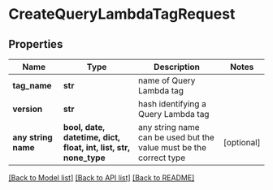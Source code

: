 # CreateQueryLambdaTagRequest


## Properties
Name | Type | Description | Notes
------------ | ------------- | ------------- | -------------
**tag_name** | **str** | name of Query Lambda tag | 
**version** | **str** | hash identifying a Query Lambda tag | 
**any string name** | **bool, date, datetime, dict, float, int, list, str, none_type** | any string name can be used but the value must be the correct type | [optional]

[[Back to Model list]](../README.md#documentation-for-models) [[Back to API list]](../README.md#documentation-for-api-endpoints) [[Back to README]](../README.md)


